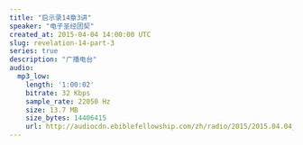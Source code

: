 ```yaml
---
title: "启示录14章3讲"
speaker: "电子圣经团契"
created_at: 2015-04-04 14:00:00 UTC
slug: revelation-14-part-3
series: true
description: "广播电台"
audio:
  mp3_low:
    length: '1:00:02'
    bitrate: 32 Kbps
    sample_rate: 22050 Hz
    size: 13.7 MB
    size_bytes: 14406415
    url: http://audiocdn.ebiblefellowship.com/zh/radio/2015/2015.04.04_EBF_-_Revelation_14_Part_3.mp3
---
```

